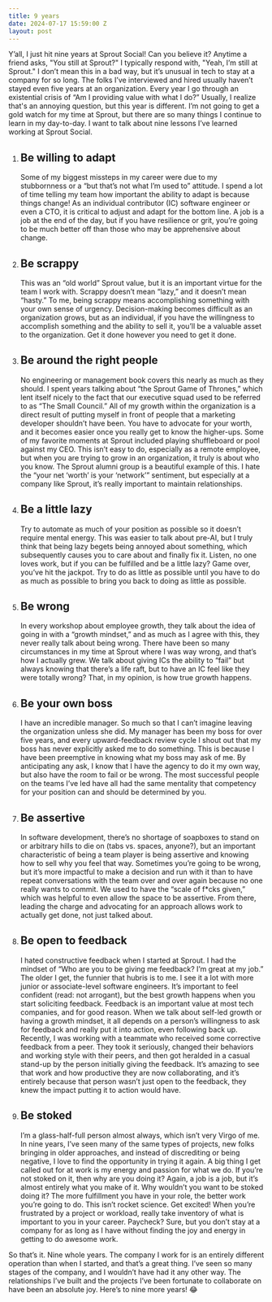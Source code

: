 ```yaml
---
title: 9 years
date: 2024-07-17 15:59:00 Z
layout: post
---
```


Y’all, I just hit nine years at Sprout Social! Can you believe it? Anytime a friend asks, "You still at Sprout?" I typically respond with, "Yeah, I’m still at Sprout." I don’t mean this in a bad way, but it’s unusual in tech to stay at a company for so long. The folks I’ve interviewed and hired usually haven’t stayed even five years at an organization. Every year I go through an existential crisis of “Am I providing value with what I do?” Usually, I realize that's an annoying question, but this year is different. I’m not going to get a gold watch for my time at Sprout, but there are so many things I continue to learn in my day-to-day. I want to talk about nine lessons I’ve learned working at Sprout Social.

<ol class="list-decimal pl-12 ">
<li class="mt-8">
<h2 class="font-sans text-3xl">Be willing to adapt</h2>

Some of my biggest missteps in my career were due to my stubbornness or a “but that’s not what I’m used to” attitude. I spend a lot of time telling my team how important the ability to adapt is because things change! As an individual contributor (IC) software engineer or even a CTO, it is critical to adjust and adapt for the bottom line. A job is a job at the end of the day, but if you have resilience or grit, you’re going to be much better off than those who may be apprehensive about change.
</li>
<li class="mt-8">
<h2 class="font-sans text-3xl">Be scrappy</h2>

This was an “old world” Sprout value, but it is an important virtue for the team I work with. Scrappy doesn’t mean “lazy,” and it doesn’t mean “hasty.” To me, being scrappy means accomplishing something with your own sense of urgency. Decision-making becomes difficult as an organization grows, but as an individual, if you have the willingness to accomplish something and the ability to sell it, you’ll be a valuable asset to the organization. Get it done however you need to get it done.
</li>
<li class="mt-8">
<h2 class="font-sans text-3xl">Be around the right people</h2>

No engineering or management book covers this nearly as much as they should. I spent years talking about “the Sprout Game of Thrones,” which lent itself nicely to the fact that our executive squad used to be referred to as “The Small Council.” All of my growth within the organization is a direct result of putting myself in front of people that a marketing developer shouldn’t have been. You have to advocate for your worth, and it becomes easier once you really get to know the higher-ups. Some of my favorite moments at Sprout included playing shuffleboard or pool against my CEO. This isn’t easy to do, especially as a remote employee, but when you are trying to grow in an organization, it truly is about who you know. The Sprout alumni group is a beautiful example of this. I hate the “your net ‘worth’ is your ‘network’” sentiment, but especially at a company like Sprout, it’s really important to maintain relationships.
</li>
<li class="mt-8">
<h2 class="font-sans text-3xl">Be a little lazy</h2>
Try to automate as much of your position as possible so it doesn’t require mental energy. This was easier to talk about pre-AI, but I truly think that being lazy begets being annoyed about something, which subsequently causes you to care about and finally fix it. Listen, no one loves work, but if you can be fulfilled and be a little lazy? Game over, you’ve hit the jackpot. Try to do as little as possible until you have to do as much as possible to bring you back to doing as little as possible.
</li>
<li class="mt-8">
<h2 class="font-sans text-3xl">Be wrong</h2>

In every workshop about employee growth, they talk about the idea of going in with a “growth mindset,” and as much as I agree with this, they never really talk about being wrong. There have been so many circumstances in my time at Sprout where I was way wrong, and that’s how I actually grew. We talk about giving ICs the ability to “fail” but always knowing that there’s a life raft, but to have an IC feel like they were totally wrong? That, in my opinion, is how true growth happens.
</li>
<li class="mt-8">
<h2 class="font-sans text-3xl">Be your own boss</h2>

I have an incredible manager. So much so that I can’t imagine leaving the organization unless she did. My manager has been my boss for over five years, and every upward-feedback review cycle I shout out that my boss has never explicitly asked me to do something. This is because I have been preemptive in knowing what my boss may ask of me. By anticipating any ask, I know that I have the agency to do it my own way, but also have the room to fail or be wrong. The most successful people on the teams I’ve led have all had the same mentality that competency for your position can and should be determined by you.
</li>
<li class="mt-8">
<h2 class="font-sans text-3xl">Be assertive</h2>

In software development, there’s no shortage of soapboxes to stand on or arbitrary hills to die on (tabs vs. spaces, anyone?), but an important characteristic of being a team player is being assertive and knowing how to sell why you feel that way. Sometimes you’re going to be wrong, but it’s more impactful to make a decision and run with it than to have repeat conversations with the team over and over again because no one really wants to commit. We used to have the “scale of f\*cks given,” which was helpful to even allow the space to be assertive. From there, leading the charge and advocating for an approach allows work to actually get done, not just talked about.
</li>
<li class="mt-8">
<h2 class="font-sans text-3xl">Be open to feedback</h2>

I hated constructive feedback when I started at Sprout. I had the mindset of “Who are you to be giving me feedback? I’m great at my job.” The older I get, the funnier that hubris is to me. I see it a lot with more junior or associate-level software engineers. It’s important to feel confident (read: not arrogant), but the best growth happens when you start soliciting feedback. Feedback is an important value at most tech companies, and for good reason. When we talk about self-led growth or having a growth mindset, it all depends on a person’s willingness to ask for feedback and really put it into action, even following back up. Recently, I was working with a teammate who received some corrective feedback from a peer. They took it seriously, changed their behaviors and working style with their peers, and then got heralded in a casual stand-up by the person initially giving the feedback. It’s amazing to see that work and how productive they are now collaborating, and it’s entirely because that person wasn’t just open to the feedback, they knew the impact putting it to action would have.
</li>
<li class="mt-8">
<h2 class="font-sans text-3xl">Be stoked</h2>

I’m a glass-half-full person almost always, which isn’t very Virgo of me. In nine years, I’ve seen many of the same types of projects, new folks bringing in older approaches, and instead of discrediting or being negative, I love to find the opportunity in trying it again. A big thing I get called out for at work is my energy and passion for what we do. If you’re not stoked on it, then why are you doing it? Again, a job is a job, but it’s almost entirely what you make of it. Why wouldn’t you want to be stoked doing it? The more fulfillment you have in your role, the better work you’re going to do. This isn’t rocket science. Get excited! When you’re frustrated by a project or workload, really take inventory of what is important to you in your career. Paycheck? Sure, but you don’t stay at a company for as long as I have without finding the joy and energy in getting to do awesome work.
</li>
</ol>

<p class="mt-8">So that’s it. Nine whole years. The company I work for is an entirely different operation than when I started, and that’s a great thing. I’ve seen so many stages of the company, and I wouldn’t have had it any other way. The relationships I’ve built and the projects I’ve been fortunate to collaborate on have been an absolute joy. Here’s to nine more years! 😂</p>